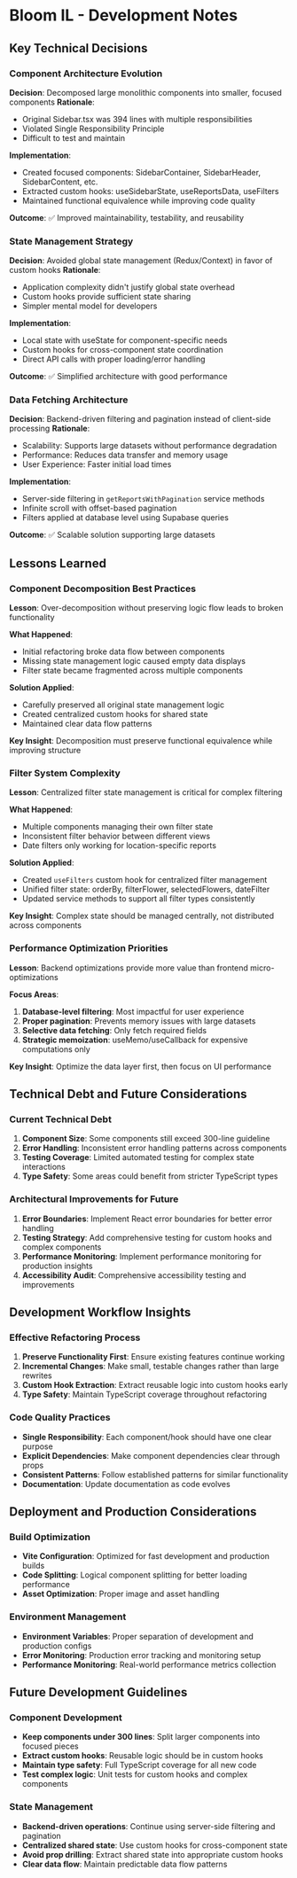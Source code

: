 # Bloom IL - Development Notes

## Key Technical Decisions

### Component Architecture Evolution
**Decision**: Decomposed large monolithic components into smaller, focused components
**Rationale**: 
- Original Sidebar.tsx was 394 lines with multiple responsibilities
- Violated Single Responsibility Principle
- Difficult to test and maintain

**Implementation**:
- Created focused components: SidebarContainer, SidebarHeader, SidebarContent, etc.
- Extracted custom hooks: useSidebarState, useReportsData, useFilters
- Maintained functional equivalence while improving code quality

**Outcome**: ✅ Improved maintainability, testability, and reusability

### State Management Strategy
**Decision**: Avoided global state management (Redux/Context) in favor of custom hooks
**Rationale**:
- Application complexity didn't justify global state overhead
- Custom hooks provide sufficient state sharing
- Simpler mental model for developers

**Implementation**:
- Local state with useState for component-specific needs
- Custom hooks for cross-component state coordination
- Direct API calls with proper loading/error handling

**Outcome**: ✅ Simplified architecture with good performance

### Data Fetching Architecture
**Decision**: Backend-driven filtering and pagination instead of client-side processing
**Rationale**:
- Scalability: Supports large datasets without performance degradation
- Performance: Reduces data transfer and memory usage
- User Experience: Faster initial load times

**Implementation**:
- Server-side filtering in `getReportsWithPagination` service methods
- Infinite scroll with offset-based pagination
- Filters applied at database level using Supabase queries

**Outcome**: ✅ Scalable solution supporting large datasets

## Lessons Learned

### Component Decomposition Best Practices
**Lesson**: Over-decomposition without preserving logic flow leads to broken functionality

**What Happened**:
- Initial refactoring broke data flow between components
- Missing state management logic caused empty data displays
- Filter state became fragmented across multiple components

**Solution Applied**:
- Carefully preserved all original state management logic
- Created centralized custom hooks for shared state
- Maintained clear data flow patterns

**Key Insight**: Decomposition must preserve functional equivalence while improving structure

### Filter System Complexity
**Lesson**: Centralized filter state management is critical for complex filtering

**What Happened**:
- Multiple components managing their own filter state
- Inconsistent filter behavior between different views
- Date filters only working for location-specific reports

**Solution Applied**:
- Created `useFilters` custom hook for centralized filter management
- Unified filter state: orderBy, filterFlower, selectedFlowers, dateFilter
- Updated service methods to support all filter types consistently

**Key Insight**: Complex state should be managed centrally, not distributed across components

### Performance Optimization Priorities
**Lesson**: Backend optimizations provide more value than frontend micro-optimizations

**Focus Areas**:
1. **Database-level filtering**: Most impactful for user experience
2. **Proper pagination**: Prevents memory issues with large datasets
3. **Selective data fetching**: Only fetch required fields
4. **Strategic memoization**: useMemo/useCallback for expensive computations only

**Key Insight**: Optimize the data layer first, then focus on UI performance

## Technical Debt and Future Considerations

### Current Technical Debt
1. **Component Size**: Some components still exceed 300-line guideline
2. **Error Handling**: Inconsistent error handling patterns across components
3. **Testing Coverage**: Limited automated testing for complex state interactions
4. **Type Safety**: Some areas could benefit from stricter TypeScript types

### Architectural Improvements for Future
1. **Error Boundaries**: Implement React error boundaries for better error handling
2. **Testing Strategy**: Add comprehensive testing for custom hooks and complex components
3. **Performance Monitoring**: Implement performance monitoring for production insights
4. **Accessibility Audit**: Comprehensive accessibility testing and improvements

## Development Workflow Insights

### Effective Refactoring Process
1. **Preserve Functionality First**: Ensure existing features continue working
2. **Incremental Changes**: Make small, testable changes rather than large rewrites
3. **Custom Hook Extraction**: Extract reusable logic into custom hooks early
4. **Type Safety**: Maintain TypeScript coverage throughout refactoring

### Code Quality Practices
- **Single Responsibility**: Each component/hook should have one clear purpose
- **Explicit Dependencies**: Make component dependencies clear through props
- **Consistent Patterns**: Follow established patterns for similar functionality
- **Documentation**: Update documentation as code evolves

## Deployment and Production Considerations

### Build Optimization
- **Vite Configuration**: Optimized for fast development and production builds
- **Code Splitting**: Logical component splitting for better loading performance
- **Asset Optimization**: Proper image and asset handling

### Environment Management
- **Environment Variables**: Proper separation of development and production configs
- **Error Monitoring**: Production error tracking and monitoring setup
- **Performance Monitoring**: Real-world performance metrics collection

## Future Development Guidelines

### Component Development
- **Keep components under 300 lines**: Split larger components into focused pieces
- **Extract custom hooks**: Reusable logic should be in custom hooks
- **Maintain type safety**: Full TypeScript coverage for all new code
- **Test complex logic**: Unit tests for custom hooks and complex components

### State Management
- **Backend-driven operations**: Continue using server-side filtering and pagination
- **Centralized shared state**: Use custom hooks for cross-component state
- **Avoid prop drilling**: Extract shared state into appropriate custom hooks
- **Clear data flow**: Maintain predictable data flow patterns 